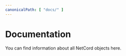 ```yaml
---
canonicalPath: [ "docs/" ]
---
```


# Documentation

You can find information about all NetCord objects here.
